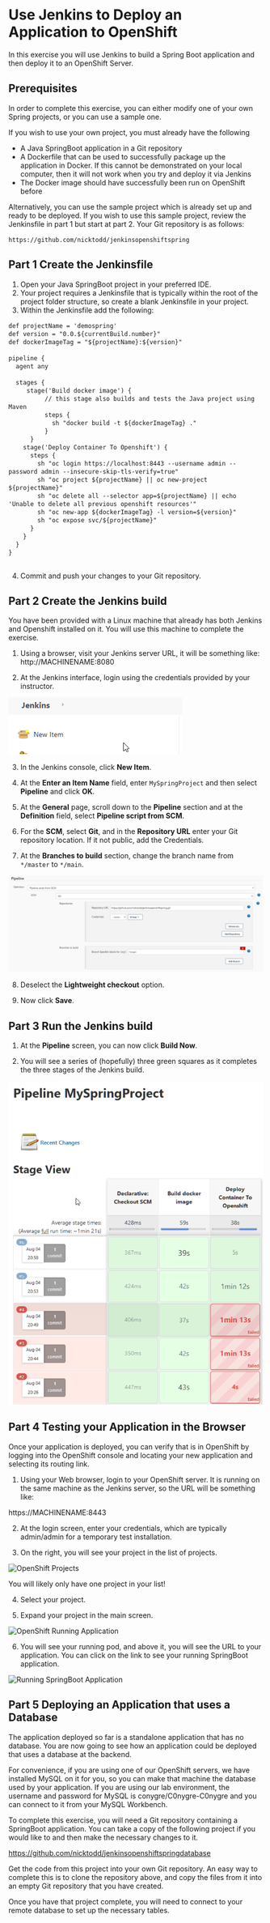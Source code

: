 # Use Jenkins to Deploy an Application to OpenShift

In this exercise you will use Jenkins to build a Spring Boot application and then deploy it to an OpenShift Server.

## Prerequisites

In order to complete this exercise, you can either modify one of your own Spring projects, or you can use a sample one.

If you wish to use your own project, you must already have the following

* A Java SpringBoot application in a Git repository
* A Dockerfile that can be used to successfully package up the application in Docker. If this cannot be demonstrated on your local computer, then it will not work when you try and deploy it via Jenkins
* The Docker image should have successfully been run on OpenShift before

Alternatively, you can use the sample project which is already set up and ready to be deployed. If you wish to use this sample project, review the Jenkinsfile in part 1 but start at part 2. Your Git repository is as follows:

```
https://github.com/nicktodd/jenkinsopenshiftspring
```

## Part 1 Create the Jenkinsfile

1. Open your Java SpringBoot project in your preferred IDE.
2. Your project requires a Jenkinsfile that is typically within the root of the project folder structure, so create a blank Jenkinsfile in your project.
3. Within the Jenkinsfile add the following:

```
def projectName = 'demospring'
def version = "0.0.${currentBuild.number}"
def dockerImageTag = "${projectName}:${version}"

pipeline {
  agent any

  stages {
     stage('Build docker image') {
          // this stage also builds and tests the Java project using Maven
          steps {
            sh "docker build -t ${dockerImageTag} ."
          }
      }
    stage('Deploy Container To Openshift') {
      steps {
        sh "oc login https://localhost:8443 --username admin --password admin --insecure-skip-tls-verify=true"
        sh "oc project ${projectName} || oc new-project ${projectName}"
        sh "oc delete all --selector app=${projectName} || echo 'Unable to delete all previous openshift resources'"
        sh "oc new-app ${dockerImageTag} -l version=${version}"
        sh "oc expose svc/${projectName}"
      }
    }
  }
}


```

4. Commit and push your changes to your Git repository.


## Part 2 Create the Jenkins build
You have been provided with a Linux machine that already has both Jenkins and Openshift installed on it. You will use this machine to complete the exercise.

1. Using a browser, visit your Jenkins server URL, it will be something like: http://MACHINENAME:8080

2. At the Jenkins interface, login using the credentials provided by your instructor.

![Jenkins New Item](img/jenkins-new-item.png)

3. In the Jenkins console, click **New Item**.

4. At the **Enter an Item Name** field, enter `MySpringProject` and then select **Pipeline** and click **OK**.

5. At the **General** page, scroll down to the **Pipeline** section and at the **Definition** field, select **Pipeline script from SCM**.

6. For the **SCM**, select **Git**, and in the **Repository URL** enter your Git repository location. If it not public, add the Credentials.

7. At the **Branches to build** section, change the branch name from `*/master` to `*/main`.

![Jenkins Git Configuration](img/jenkins-git.png)

8. Deselect the **Lightweight checkout** option.

9.  Now click **Save**.

## Part 3 Run the Jenkins build

1. At the **Pipeline** screen, you can now click **Build Now**.

2. You will see a series of (hopefully) three green squares as it completes the three stages of the Jenkins build.

![Running a build](img/jenkins-build.png)


## Part 4 Testing your Application in the Browser

Once your application is deployed, you can verify that is in OpenShift by logging into the OpenShift console and locating your new application and selecting its routing link.

1. Using your Web browser, login to your OpenShift server. It is running on the same  machine as the Jenkins server, so the URL will be something like:

https://MACHINENAME:8443

2. At the login screen, enter your credentials, which are typically admin/admin for a temporary test installation.

3. On the right, you will see your project in the list of projects.

![OpenShift Projects](img/project-list.png)

You will likely only have one project in your list!

4. Select your project.

5. Expand your project in the main screen.

![OpenShift Running Application ](img/openshift-running-app.png)  

6. You will see your running pod, and above it, you will see the URL to your application. You can click on the link to see your running SpringBoot application. 

![Running SpringBoot Application](img/cds-webpage.png)


## Part 5 Deploying an Application that uses a Database

The application deployed so far is a standalone application that has no database. You are now going to see how an application could be deployed that uses a database at the backend. 

For convenience, if you are using one of our OpenShift servers, we have installed MySQL on it for you, so you can make that machine the database used by your application. If you are using our lab environment, the username and password for MySQL is conygre/C0nygre-C0nygre and you can connect to it from your MySQL Workbench.

To complete this exercise, you will need a Git repository containing a SpringBoot application. You can take a copy of the following project if you would like to and then make the necessary changes to it.

https://github.com/nicktodd/jenkinsopenshiftspringdatabase


Get the code from this project into your own Git repository. An easy way to complete this is to clone the repository above, and copy the files from it into an empty Git repository that you have created.

Once you have that project complete, you will need to connect to your remote database to set up the necessary tables.


